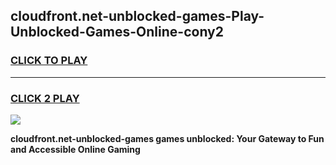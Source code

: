 
## cloudfront.net-unblocked-games-Play-Unblocked-Games-Online-cony2
<h3>
<a href="https://premium76.site?title=cloudfront.net-unblocked-games&ref=24A">CLICK TO PLAY</a></h3>
<hr>

<h3>
<a href="https://premium76.site?title=cloudfront.net-unblocked-games&ref=24A">CLICK 2 PLAY</a>
  
</h3>

<a href="https://premium76.site?title=cloudfront.net-unblocked-games&ref=24A"><img src="https://clearcache.store/games.png"></a>


**cloudfront.net-unblocked-games games unblocked: Your Gateway to Fun and Accessible Online Gaming**
